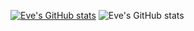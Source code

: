 [![Eve's GitHub stats](https://github-readme-stats.vercel.app/api?username=starryeve)](https://github.com/anuraghazra/github-readme-stats)
![Eve's GitHub stats](https://github-readme-stats.vercel.app/api?username=starryeve&show_icons=true&theme=dark)
